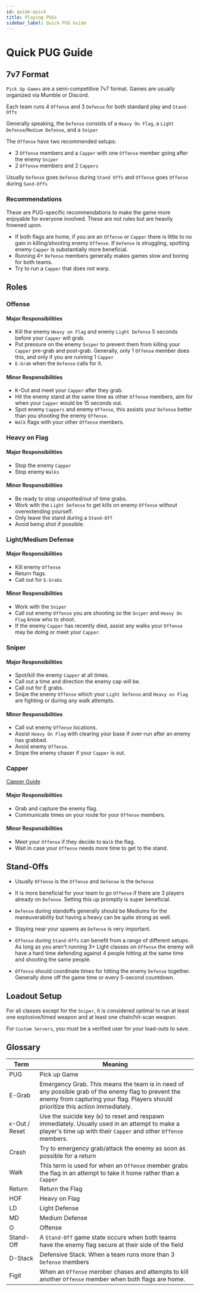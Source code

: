 ```yaml
---
id: guide-quick
title: Playing PUGs
sidebar_label: Quick PUG Guide
---
```

# Quick PUG Guide
## 7v7 Format
`Pick Up Games` are a semi-competitive 7v7 format. Games are usually organized via Mumble or Discord.

Each team runs 4 `Offense` and 3 `Defense` for both standard play and `Stand-Offs`

Generally speaking, the `Defense` consists of a `Heavy On Flag`, a `Light Defense`/`Medium Defense`, and a `Sniper`

The `Offense` have two recommended setups:
- 3 `Offense` members and a `Capper` with one `Offense` member going after the enemy `Sniper`
- 2 `Offense` members and 2 `Cappers`

Usually `Defense` goes `Defense` during `Stand Offs` and `Offense` goes `Offense` during `Sand-Offs`

### Recommendations
These are PUG-specific recommendations to make the game more enjoyable for everyone involved. These are not rules but are heavily frowned upon.
- If both flags are home, if you are an `Offense` or `Capper` there is little to no gain in killing/shooting enemy `Offense`. If `Defense` is struggling, spotting enemy `Capper` is substantially more beneficial.
- Running 4+ `Defense` members generally makes games slow and boring for both teams. 
- Try to run a `Capper` that does not warp. 

## Roles
### Offense
<!--[Offense Guide](gameplay/how-to-offense)-->
#### Major Responsibilities
- Kill the enemy `Heavy on Flag` and enemy `Light Defense` 5 seconds before your `Capper` will grab.
- Put pressure on the enemy `Sniper` to prevent them from killing your `Capper` pre-grab and post-grab. Generally, only 1 `Offense` member does this, and only if you are running 1 `Capper`
- `E-Grab` when the `Defense` calls for it.
#### Minor Responsibilities
- <kbd>K</kbd>-Out and meet your `Capper` after they grab.
- Hit the enemy stand at the same time as other `Offense` members, aim for when your `Capper` would be 15 seconds out. 
- Spot enemy `Cappers` and enemy `Offense`, this assists your `Defense` better than you shooting the enemy `Offense`.
- `Walk` flags with your other `Offense` members.

### Heavy on Flag
<!--[Heavy on Flag Guide](gameplay/how-to-hof)-->
#### Major Responsibilities
- Stop the enemy `Capper`
- Stop enemy `Walks`
#### Minor Responsibilities
- Be ready to stop unspotted/out of time grabs.
- Work with the `Light Defense` to get kills on enemy `Offense` without overextending yourself.
- Only leave the stand during a `Stand-Off`
- Avoid being shot if possible.

### Light/Medium Defense
<!--[Light/Medium Defense Guide](gameplay/how-to-defense)-->
#### Major Responsibilities
- Kill enemy `Offense`
- Return flags.
- Call out for `E-Grabs`
#### Minor Responsibilities
- Work with the `Sniper`
- Call out enemy `Offense` you are shooting so the `Sniper` and `Heavy On Flag` know who to shoot.
- If the enemy `Capper` has recently died, assist any walks your `Offense` may be doing or meet your `Capper`.

### Sniper
<!--[Sniper Guide](gameplay/how-to-snipe)-->
#### Major Responsibilities
- Spot/kill the enemy `Capper` at all times.
- Call out a time and direction the enemy cap will be.
- Call out for E grabs.
- Snipe the enemy `Offense` which your `Light Defense` and `Heavy on Flag` are fighting or during any walk attempts. 
#### Minor Responsibilities
- Call out enemy `Offense` locations.
- Assist `Heavy On Flag` with clearing your base if over-run after an enemy has grabbed.
- Avoid enemy `Offense`.
- Snipe the enemy chaser if your `Capper` is out.

### Capper
[Capper Guide](how-to-cap)
#### Major Responsibilities
- Grab and capture the enemy flag.
- Communicate times on your route for your `Offense` members.
#### Minor Responsibilities
- Meet your `Offense` if they decide to `Walk` the flag.
- Wait in case your `Offense` needs more time to get to the stand.

## Stand-Offs

- Usually `Offense` is the `Offense` and `Defense` is the `Defense`

- It is more beneficial for your team to go `Offense` if there are 3 players already on `Defense`. Setting this up promptly is super beneficial.

- `Defense` during standoffs generally should be Mediums for the maneuverability but having a heavy can be quite strong as well.

- Staying near your spawns as `Defense` is very important. 

- `Offense` during `Stand-Offs` can benefit from a range of different setups. As long as you aren't running 3+ Light classes on `Offense` the enemy will have a hard time defending against 4 people hitting at the same time and shooting the same people.

- `Offense` should coordinate times for hitting the enemy `Defense` together. Generally done off the game time or every 5-second countdown.

## Loadout Setup
For all classes except for the `Sniper`, it is considered optimal to run at least one explosive/timed weapon and at least one chain/hit-scan weapon.

For `Custom Servers`, you must be a verified user for your load-outs to save.
<!-- TODO Add Suggested Loadouts
### OOTB
#### Offense

##### Medium Offense
##### Heavy Offense
##### Capping

#### Defense

##### Heavy On Flag

##### Light Defense

##### Medium Defense

##### Snipe

#### Stand Off

### GOTY

#### Offense

#### Defense

#### Stand Off
-->

## Glossary

| Term | Meaning |
| ----------- | ----------- |
| PUG | Pick up Game |
| E-Grab | Emergency Grab. This means the team is in need of any possible grab of the enemy flag to prevent the enemy from capturing your flag. Players should prioritize this action immediately. |
| <kbd>K</kbd>-Out / Reset | Use the suicide key (<kbd>K</kbd>) to reset and respawn immediately. Usually used in an attempt to make a player's time up with their `Capper` and other `Offense` members. | 
| Crash | Try to emergency grab/attack the enemy as soon as possible for a return |
| Walk | This term is used for when an `Offense` member grabs the flag in an attempt to take it home rather than a `Capper` |
| Return | Return the Flag |
| HOF | Heavy on Flag |
| LD | Light Defense |
| MD | Medium Defense |
| O | Offense |
| Stand-Off | A `Stand-Off` game state occurs when both teams have the enemy flag secure at their side of the field |
| D-Stack | Defensive Stack. When a team runs more than 3 `Defense` members |
| Figit | When an `Offense` member chases and attempts to kill another `Offense` member when both flags are home.|